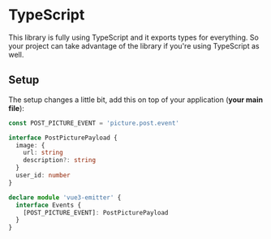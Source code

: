 # TypeScript

This library is fully using TypeScript and it exports types for everything. So your project can take advantage of the library if you're using TypeScript as well.

## Setup

The setup changes a little bit, add this on top of your application (**your main file**):

```ts
const POST_PICTURE_EVENT = 'picture.post.event'

interface PostPicturePayload {
  image: {
    url: string
    description?: string
  }
  user_id: number
}

declare module 'vue3-emitter' {
  interface Events {
    [POST_PICTURE_EVENT]: PostPicturePayload
  }
}
```